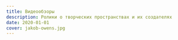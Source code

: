 ```yaml
---
title: Видеообзоры
description: Ролики о творческих пространствах и их создателях
date: 2020-01-01
cover: jakob-owens.jpg
---
```

